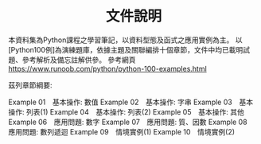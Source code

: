 <html>
  <head>
  </head>
  <body>
    <h1 align="center">文件說明</h1>
  </body?
</html>

本資料集為Python課程之學習筆記，以資料型態及函式之應用實例為主。
以[Python100例]為演練題庫，依據主題及關聯編排十個章節，文件中均已載明試題、參考解析及備忘註解供參。
參考網頁 https://www.runoob.com/python/python-100-examples.html


茲列章節綱要:

Example 01　基本操作: 數值
Example 02　基本操作: 字串
Example 03　基本操作: 列表(1)
Example 04　基本操作: 列表(2)
Example 05　基本操作: 其他
Example 06　應用問題: 數字
Example 07　應用問題: 質、因數
Example 08　應用問題: 數列遞迴
Example 09　情境實例(1)
Example 10　情境實例(2)
